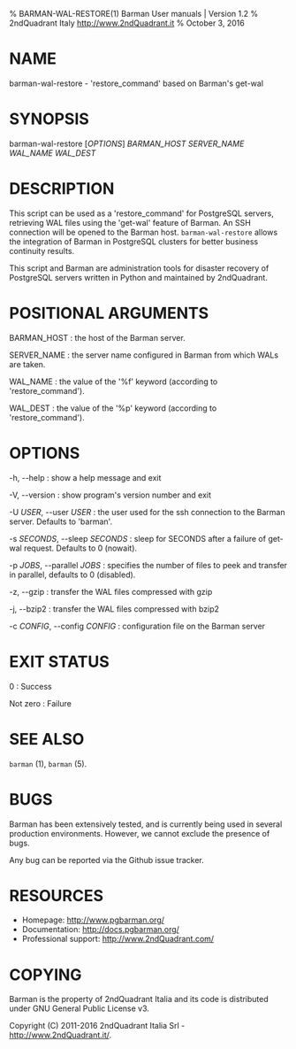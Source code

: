 % BARMAN-WAL-RESTORE(1) Barman User manuals | Version 1.2
% 2ndQuadrant Italy <http://www.2ndQuadrant.it>
% October 3, 2016

# NAME

barman-wal-restore - 'restore_command' based on Barman's get-wal


# SYNOPSIS

barman-wal-restore [*OPTIONS*] *BARMAN_HOST* *SERVER_NAME* *WAL_NAME* *WAL_DEST*


# DESCRIPTION

This script can be used as a 'restore_command' for PostgreSQL servers,
retrieving WAL files using the 'get-wal' feature of Barman. An SSH
connection will be opened to the Barman host.
`barman-wal-restore` allows the integration of Barman in PostgreSQL
clusters for better business continuity results.

This script and Barman are administration tools for disaster recovery
of PostgreSQL servers written in Python and maintained by 2ndQuadrant.


# POSITIONAL ARGUMENTS

BARMAN\_HOST
:    the host of the Barman server.

SERVER\_NAME
:    the server name configured in Barman from which WALs are taken.

WAL\_NAME
:    the value of the '%f' keyword (according to 'restore\_command').

WAL\_DEST
:    the value of the '%p' keyword (according to 'restore\_command').

# OPTIONS

-h, --help
:    show a help message and exit

-V, --version
:    show program's version number and exit

-U *USER*, --user *USER*
:    the user used for the ssh connection to the Barman server. Defaults
     to 'barman'.

-s *SECONDS*, --sleep *SECONDS*
:    sleep for SECONDS after a failure of get-wal request. Defaults
     to 0 (nowait).

-p *JOBS*, --parallel *JOBS*
:    specifies the number of files to peek and transfer in parallel,
     defaults to 0 (disabled).

-z, --gzip
:    transfer the WAL files compressed with gzip

-j, --bzip2
:    transfer the WAL files compressed with bzip2

-c *CONFIG*, --config *CONFIG*
:    configuration file on the Barman server


# EXIT STATUS

0
:   Success

Not zero
:   Failure


# SEE ALSO

`barman` (1), `barman` (5).


# BUGS

Barman has been extensively tested, and is currently being used in several
production environments. However, we cannot exclude the presence of bugs.

Any bug can be reported via the Github issue tracker.


# RESOURCES

* Homepage: <http://www.pgbarman.org/>
* Documentation: <http://docs.pgbarman.org/>
* Professional support: <http://www.2ndQuadrant.com/>


# COPYING

Barman is the property of 2ndQuadrant Italia
and its code is distributed under GNU General Public License v3.

Copyright (C) 2011-2016 2ndQuadrant Italia Srl - <http://www.2ndQuadrant.it/>.
